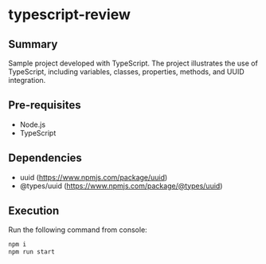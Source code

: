 # typescript-review

## Summary
Sample project developed with TypeScript. The project illustrates the use of TypeScript, including variables, classes, properties, methods, and UUID integration.

## Pre-requisites
- Node.js
- TypeScript

## Dependencies
- uuid (https://www.npmjs.com/package/uuid)
- @types/uuid (https://www.npmjs.com/package/@types/uuid)

## Execution
Run the following command from console:
```bash
npm i
npm run start
```
